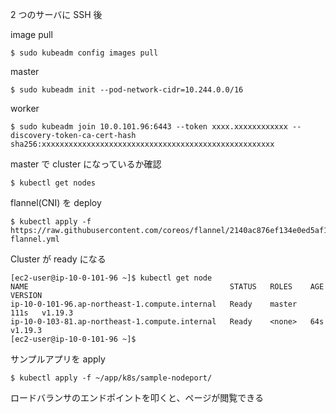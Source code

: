 2 つのサーバに SSH 後

image pull

```
$ sudo kubeadm config images pull
```

master

```
$ sudo kubeadm init --pod-network-cidr=10.244.0.0/16
```

worker

```
$ sudo kubeadm join 10.0.101.96:6443 --token xxxx.xxxxxxxxxxxx --discovery-token-ca-cert-hash sha256:xxxxxxxxxxxxxxxxxxxxxxxxxxxxxxxxxxxxxxxxxxxxxxxxxxxx
```

master で cluster になっているか確認

```
$ kubectl get nodes
```

flannel(CNI) を deploy

```
$ kubectl apply -f https://raw.githubusercontent.com/coreos/flannel/2140ac876ef134e0ed5af15c65e414cf26827915/Documentation/kube-flannel.yml
```

Cluster が ready になる

```
[ec2-user@ip-10-0-101-96 ~]$ kubectl get node
NAME                                             STATUS   ROLES    AGE    VERSION
ip-10-0-101-96.ap-northeast-1.compute.internal   Ready    master   111s   v1.19.3
ip-10-0-103-81.ap-northeast-1.compute.internal   Ready    <none>   64s    v1.19.3
[ec2-user@ip-10-0-101-96 ~]$
```

サンプルアプリを apply

```
$ kubectl apply -f ~/app/k8s/sample-nodeport/
```

ロードバランサのエンドポイントを叩くと、ページが閲覧できる
